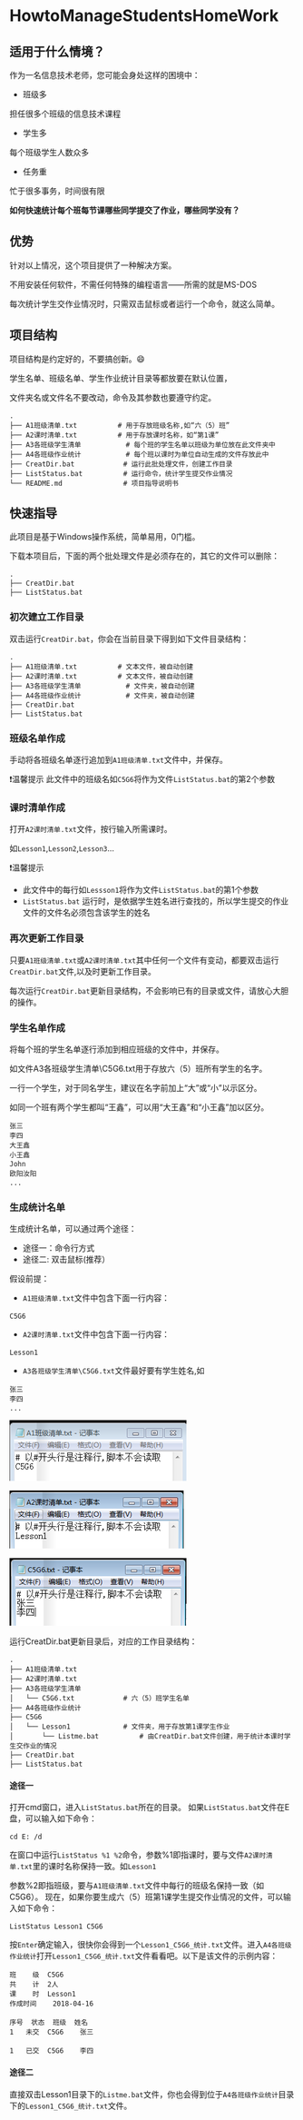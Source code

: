 # HowtoManageStudentsHomeWork

## 适用于什么情境？
作为一名信息技术老师，您可能会身处这样的困境中：

- 班级多

担任很多个班级的信息技术课程
- 学生多

每个班级学生人数众多
- 任务重

忙于很多事务，时间很有限

**如何快速统计每个班每节课哪些同学提交了作业，哪些同学没有？**
## 优势
针对以上情况，这个项目提供了一种解决方案。

不用安装任何软件，不需任何特殊的编程语言——所需的就是MS-DOS

每次统计学生交作业情况时，只需双击鼠标或者运行一个命令，就这么简单。
## 项目结构
项目结构是约定好的，不要搞创新。:smile:

学生名单、班级名单、学生作业统计目录等都放要在默认位置，

文件夹名或文件名不要改动，命令及其参数也要遵守约定。
```
.
├── A1班级清单.txt			# 用于存放班级名称,如“六（5）班”
├── A2课时清单.txt			# 用于存放课时名称，如“第1课”
├── A3各班级学生清单			# 每个班的学生名单以班级为单位放在此文件夹中
├── A4各班级作业统计			# 每个班以课时为单位自动生成的文件存放此中
├── CreatDir.bat			# 运行此批处理文件，创建工作目录
├── ListStatus.bat			# 运行命令，统计学生提交作业情况
└── README.md				# 项目指导说明书

```
## 快速指导
此项目是基于Windows操作系统，简单易用，0门槛。 

下载本项目后，下面的两个批处理文件是必须存在的，其它的文件可以删除：
```
.
├── CreatDir.bat
├── ListStatus.bat

```
### 初次建立工作目录
双击运行`CreatDir.bat`，你会在当前目录下得到如下文件目录结构：
```
.
├── A1班级清单.txt			# 文本文件，被自动创建
├── A2课时清单.txt			# 文本文件，被自动创建
├── A3各班级学生清单			# 文件夹，被自动创建
├── A4各班级作业统计			# 文件夹，被自动创建
├── CreatDir.bat
├── ListStatus.bat
```

### 班级名单作成
手动将各班级名单逐行追加到`A1班级清单.txt`文件中，并保存。

:heavy_exclamation_mark:温馨提示
此文件中的班级名如`C5G6`将作为文件`ListStatus.bat`的第2个参数

### 课时清单作成
打开`A2课时清单.txt`文件，按行输入所需课时。

如`Lesson1`,`Lesson2`,`Lesson3`...

:heavy_exclamation_mark:温馨提示
- 此文件中的每行如`Lessson1`将作为文件`ListStatus.bat`的第1个参数
- `ListStatus.bat` 运行时，是依据学生姓名进行查找的，所以学生提交的作业文件的文件名必须包含该学生的姓名

### 再次更新工作目录
只要`A1班级清单.txt`或`A2课时清单.txt`其中任何一个文件有变动，都要双击运行`CreatDir.bat`文件,以及时更新工作目录。

每次运行`CreatDir.bat`更新目录结构，不会影响已有的目录或文件，请放心大胆的操作。
### 学生名单作成
将每个班的学生名单逐行添加到相应班级的文件中，并保存。

如文件A3各班级学生清单\C5G6.txt用于存放六（5）班所有学生的名字。

一行一个学生，对于同名学生，建议在名字前加上“大”或“小”以示区分。

如同一个班有两个学生都叫“王鑫”，可以用“大王鑫”和“小王鑫”加以区分。

```
张三
李四
大王鑫
小王鑫
John
欧阳汝阳
...
```
### 生成统计名单
生成统计名单，可以通过两个途径：
- 途径一：命令行方式
- 途径二: 双击鼠标(推荐）

假设前提：

- `A1班级清单.txt`文件中包含下面一行内容：
```
C5G6
```
- `A2课时清单.txt`文件中包含下面一行内容：
```
Lesson1
```
- `A3各班级学生清单\C5G6.txt`文件最好要有学生姓名,如
```
张三
李四
...
```
![](A1班级清单-示例.PNG)

![](A2课时清单-示例.PNG)

![](C5G6-班级学生名单示例.PNG)

运行CreatDir.bat更新目录后，对应的工作目录结构：
```
.
├── A1班级清单.txt
├── A2课时清单.txt
├── A3各班级学生清单
│   └── C5G6.txt			# 六（5）班学生名单
├── A4各班级作业统计
├── C5G6
│   └── Lesson1				# 文件夹，用于存放第1课学生作业
│       └── Listme.bat			# 由CreatDir.bat文件创建，用于统计本课时学生交作业的情况
├── CreatDir.bat
├── ListStatus.bat
```
#### 途径一
打开cmd窗口，进入`ListStatus.bat`所在的目录。
如果`ListStatus.bat`文件在E盘，可以输入如下命令：
```
cd E: /d
```
在窗口中运行`ListStatus %1 %2`命令，参数%1即指课时，要与文件`A2课时清单.txt`里的课时名称保持一致。如`Lesson1`

参数%2即指班级，要与`A1班级清单.txt`文件中每行的班级名保持一致（如C5G6）。
现在，如果你要生成六（5）班第1课学生提交作业情况的文件，可以输入如下命令：
```
ListStatus Lesson1 C5G6
```
按`Enter`确定输入，很快你会得到一个`Lesson1_C5G6_统计.txt`文件。进入`A4各班级作业统计`打开`Lesson1_C5G6_统计.txt`文件看看吧。以下是该文件的示例内容：
```
班    级	C5G6
共    计	2人
课    时	Lesson1
作成时间	2018-04-16

序号	状态	班级	姓名
1	未交	C5G6	张三

1	已交	C5G6	李四
```
#### 途径二
直接双击Lesson1目录下的`Listme.bat`文件，你也会得到位于`A4各班级作业统计`目录下的`Lesson1_C5G6_统计.txt`文件。
